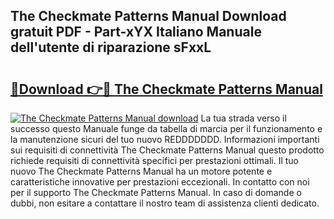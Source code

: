 ## The Checkmate Patterns Manual Download gratuit PDF - Part-xYX Italiano Manuale dell'utente di riparazione sFxxL

# <h2><a href="http://dfd9yz.blite.top/?on=The+Checkmate+Patterns+Manual">🔗Download 👉🔴 The Checkmate Patterns Manual</a></h2>

[![The Checkmate Patterns Manual download](https://i.imgur.com/lujVjoI.png)](http://dfd9yz.blite.top/?on=The+Checkmate+Patterns+Manual)
La tua strada verso il successo questo Manuale funge da tabella di marcia per il funzionamento e la manutenzione sicuri del tuo nuovo REDDDDDDD. Informazioni importanti sui requisiti di connettività The Checkmate Patterns Manual questo prodotto richiede requisiti di connettività specifici per prestazioni ottimali. Il tuo nuovo The Checkmate Patterns Manual ha un motore potente e caratteristiche innovative per prestazioni eccezionali. In contatto con noi per il supporto The Checkmate Patterns Manual. In caso di domande o dubbi, non esitare a contattare il nostro team di assistenza clienti dedicato.
